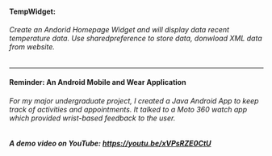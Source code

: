 #### TempWidget:
###### Create an Andorid Homepage Widget and will display data recent temperature data. Use sharedpreference to store data, donwload XML data from website.
---
#### Reminder: An Android Mobile and Wear Application
###### For my major undergraduate project, I created a Java Android App to keep track of activities and appointments. It talked to a Moto 360 watch app which provided wrist-based feedback to the user.  
##### A demo video on YouTube: https://youtu.be/xVPsRZE0CtU

